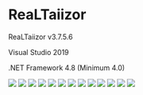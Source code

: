 # ReaLTaiizor
  <p>ReaLTaiizor v3.7.5.6</p>
  <p>Visual Studio 2019</p>
  <p>.NET Framework 4.8 (Minimum 4.0)</p>
  <img src="https://www.photo.herominyum.com/resimler/2020/04/28/If1P.png"></>
  <img src="https://www.photo.herominyum.com/resimler/2020/04/28/IYx1.png"></>
  <img src="https://www.photo.herominyum.com/resimler/2020/04/28/OMFn.png"></>
  <img src="https://www.photo.herominyum.com/resimler/2020/04/28/Ibhj.png"></>
  <img src="https://www.photo.herominyum.com/resimler/2020/04/28/Ic2e.png"></>
  <img src="https://www.photo.herominyum.com/resimler/2020/04/28/Ipj5.png"></>
  <img src="https://www.photo.herominyum.com/resimler/2020/04/28/ID12.png"></>
  <img src="https://www.photo.herominyum.com/resimler/2020/04/28/IHvY.png"></>
  <img src="https://www.photo.herominyum.com/resimler/2020/04/28/I3Jy.png"></>
  <img src="https://www.photo.herominyum.com/resimler/2020/04/28/ITXV.png"></>
  <img src="https://www.photo.herominyum.com/resimler/2020/04/28/Iuq3.png"></>
  <img src="https://www.photo.herominyum.com/resimler/2020/04/28/I5pN.png"></>
  <img src="https://www.photo.herominyum.com/resimler/2020/04/28/IUWW.png"></>